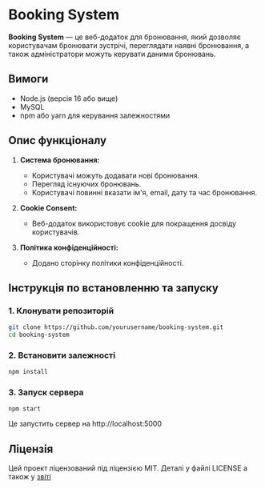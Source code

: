 # Booking System

**Booking System** — це веб-додаток для бронювання, який дозволяє користувачам бронювати зустрічі, переглядати наявні бронювання, а також адміністратори можуть керувати даними бронювань.

## Вимоги

- Node.js (версія 16 або вище)
- MySQL
- npm або yarn для керування залежностями

## Опис функціоналу

1. **Система бронювання:**
   - Користувачі можуть додавати нові бронювання.
   - Перегляд існуючих бронювань.
   - Користувачі повинні вказати ім'я, email, дату та час бронювання.

2. **Cookie Consent:**
   - Веб-додаток використовує cookie для покращення досвіду користувачів.

3. **Політика конфіденційності:**
   - Додано сторінку політики конфіденційності.

## Інструкція по встановленню та запуску

### 1. Клонувати репозиторій

```bash
git clone https://github.com/yourusername/booking-system.git
cd booking-system
```
### 2. Встановити залежності
```bash
npm install
```
### 3. Запуск сервера
```
npm start
```
Це запустить сервер на http://localhost:5000
## Ліцензія
Цей проект ліцензований під ліцензією MIT.
Деталі у файлі LICENSE а також у [звіті](./booking-system/license-report.txt)
